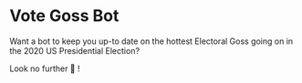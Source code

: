 # Vote Goss Bot

Want a bot to keep you up-to date on the hottest Electoral Goss going on in the 2020 US Presidential Election?

Look no further 💅 !
